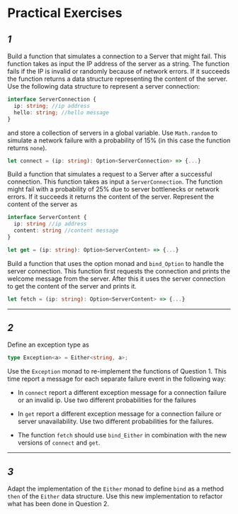 # Practical Exercises

## _1_

Build a function that simulates a connection to a Server that might fail. This function takes as input the IP address of the server as a string. The function fails if the IP is invalid or randomly because of network errors. If it succeeds the function returns a data structure representing the content of the server. Use the following data structure to represent a server connection:

```ts
interface ServerConnection {
  ip: string; //ip address
  hello: string; //hello message
}
```

and store a collection of servers in a global variable. Use `Math.random` to simulate a network failure with a probability of 15% (in this case the function returns `none`).

```ts
let connect = (ip: string): Option<ServerConnection> => {...}
```

Build a function that simulates a request to a Server after a successful connection. This function takes as input a `ServerConnection`. The function might fail with a probability of 25% due to server bottlenecks or network errors. If it succeeds it returns the content of the server. Represent the content of the server as

```ts
interface ServerContent {
  ip: string //ip address
  content: string //content message
}

let get = (ip: string): Option<ServerContent> => {...}
```

Build a function that uses the option monad and `bind_Option` to handle the server connection. This function first requests the connection and prints the welcome message from the server. After this it uses the server connection to get the content of the server and prints it.

```ts
let fetch = (ip: string): Option<ServerContent> => {...}
```

<hr>

## _2_

Define an exception type as

```ts
type Exception<a> = Either<string, a>;
```

Use the `Exception` monad to re-implement the functions of Question 1. This time report a message for each separate failure event in the following way:

- In `connect` report a different exception message for a connection failure or an invalid ip. Use two different probabilities for the failures

- In `get` report a different exception message for a connection failure or server unavailability. Use two different probabilities for the failures.

- The function `fetch` should use `bind_Either` in combination with the new versions of `connect` and `get`.

<hr>

## _3_

Adapt the implementation of the `Either` monad to define `bind` as a method `then` of the `Either` data structure. Use this new implementation to refactor what has been done in Question 2.
